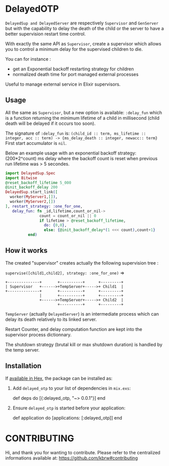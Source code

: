 # DelayedOTP

`DelayedSup and DelayedServer` are respectively `Supervisor` and `GenServer`
but with the capability to delay the death of the child or the server to have a
better supervision restart time control.

With exactly the same API as `Supervisor`, create a supervisor which allows you
to control a minimum delay for the supervised children to die.

You can for instance : 

- get an Exponential backoff restarting strategy for children
- normalized death time for port managed external processes 

Useful to manage external service in Elixir supervisors.

## Usage

All the same as `Supervisor`, but a new option is available: `:delay_fun` which is a
function returning the minimum lifetime of a child in millisecond (child death will be delayed
if it occurs too soon).

The signature of `:delay_fun` is: `(child_id :: term, ms_lifetime :: integer, acc :: term) -> {ms_delay_death :: integer, newacc:: term}`
First start accumulator is `nil`.

Below an example usage with an exponential backoff strategy: (200*2^count) ms
delay where the backoff count is reset when previous run lifetime was > 5 secondes.

```Elixir
import DelayedSup.Spec
import Bitwise
@reset_backoff_lifetime 5_000
@init_backoff_delay 200
DelayedSup.start_link([
  worker(MyServer1,[]),
  worker(MyServer2,[])
], restart_strategy: :one_for_one, 
   delay_fun: fn _id,lifetime,count_or_nil->
               count = count_or_nil || 0
               if lifetime > @reset_backoff_lifetime, 
                 do: {0,0}, 
                 else: {@init_backoff_delay*(1 <<< count),count+1}
          end)
```

## How it works

The created "supervisor" creates actually the following supervision tree :

`supervise([child1,child2], strategy: :one_for_one)` =>

```
+--------------+       +----------+      +---------+
| Supervisor   +------>+TempServer+----->+ Child1  |
+--------------+       +----------+      +---------+
               |       +----------+      +---------+
               +------>+TempServer+----->+ Child2  |
                       +----------+      +---------+
```

`TempServer` (actually `DelayedServer`) is an intermediate process
which can delay its death relatively to its linked server.

Restart Counter, and delay computation function are kept into the supervisor
process dictionnary.

The shutdown strategy (brutal kill or max shutdown duration) is handled by the temp server.

## Installation

If [available in Hex](https://hex.pm/docs/publish), the package can be installed as:

  1. Add `delayed_otp` to your list of dependencies in `mix.exs`:

        def deps do
          [{:delayed_otp, "~> 0.0.1"}]
        end

  2. Ensure `delayed_otp` is started before your application:

        def application do
          [applications: [:delayed_otp]]
        end


# CONTRIBUTING

Hi, and thank you for wanting to contribute.
Please refer to the centralized informations available at: https://github.com/kbrw#contributing

